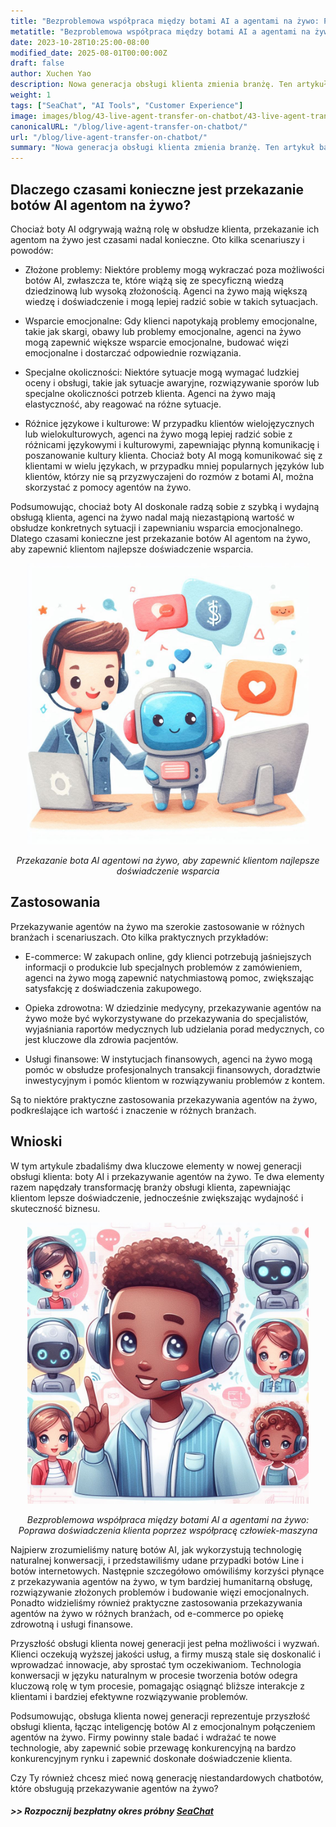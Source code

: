 ```yaml
---
title: "Bezproblemowa współpraca między botami AI a agentami na żywo: Poprawa doświadczenia klienta poprzez współpracę człowiek-maszyna"
metatitle: "Bezproblemowa współpraca między botami AI a agentami na żywo: Poprawa doświadczenia klienta poprzez współpracę człowiek-maszyna | Seria Budowanie Chatbotów Nowej Generacji z SeaChat"
date: 2023-10-28T10:25:00-08:00
modified_date: 2025-08-01T00:00:00Z
draft: false
author: Xuchen Yao
description: Nowa generacja obsługi klienta zmienia branżę. Ten artykuł bada synergię między botami AI a agentami obsługi klienta na żywo, aby zapewnić inteligentniejsze i bardziej humanitarne wsparcie, a także wyjaśnia, dlaczego czasami konieczne jest zrównoważenie tych dwóch. Omówimy, w jaki sposób postęp technologiczny kształtuje doświadczenie klienta i operacje biznesowe.
weight: 1
tags: ["SeaChat", "AI Tools", "Customer Experience"]
image: images/blog/43-live-agent-transfer-on-chatbot/43-live-agent-transfer-on-chatbot.png
canonicalURL: "/blog/live-agent-transfer-on-chatbot/"
url: "/blog/live-agent-transfer-on-chatbot/"
summary: "Nowa generacja obsługi klienta zmienia branżę. Ten artykuł bada synergię między botami AI a agentami obsługi klienta na żywo, aby zapewnić inteligentniejsze i bardziej humanitarne wsparcie, a także wyjaśnia, dlaczego czasami konieczne jest zrównoważenie tych dwóch. Omówimy, w jaki sposób postęp technologiczny kształtuje doświadczenie klienta i operacje biznesowe."
---
```


## Dlaczego czasami konieczne jest przekazanie botów AI agentom na żywo?
Chociaż boty AI odgrywają ważną rolę w obsłudze klienta, przekazanie ich agentom na żywo jest czasami nadal konieczne. Oto kilka scenariuszy i powodów:

- Złożone problemy: Niektóre problemy mogą wykraczać poza możliwości botów AI, zwłaszcza te, które wiążą się ze specyficzną wiedzą dziedzinową lub wysoką złożonością. Agenci na żywo mają większą wiedzę i doświadczenie i mogą lepiej radzić sobie w takich sytuacjach.

- Wsparcie emocjonalne: Gdy klienci napotykają problemy emocjonalne, takie jak skargi, obawy lub problemy emocjonalne, agenci na żywo mogą zapewnić większe wsparcie emocjonalne, budować więzi emocjonalne i dostarczać odpowiednie rozwiązania.

- Specjalne okoliczności: Niektóre sytuacje mogą wymagać ludzkiej oceny i obsługi, takie jak sytuacje awaryjne, rozwiązywanie sporów lub specjalne okoliczności potrzeb klienta. Agenci na żywo mają elastyczność, aby reagować na różne sytuacje.

- Różnice językowe i kulturowe: W przypadku klientów wielojęzycznych lub wielokulturowych, agenci na żywo mogą lepiej radzić sobie z różnicami językowymi i kulturowymi, zapewniając płynną komunikację i poszanowanie kultury klienta. Chociaż boty AI mogą komunikować się z klientami w wielu językach, w przypadku mniej popularnych języków lub klientów, którzy nie są przyzwyczajeni do rozmów z botami AI, można skorzystać z pomocy agentów na żywo.

Podsumowując, chociaż boty AI doskonale radzą sobie z szybką i wydajną obsługą klienta, agenci na żywo nadal mają niezastąpioną wartość w obsłudze konkretnych sytuacji i zapewnianiu wsparcia emocjonalnego. Dlatego czasami konieczne jest przekazanie botów AI agentom na żywo, aby zapewnić klientom najlepsze doświadczenie wsparcia.

<center>
<img height="450px" src="/images/blog/43-live-agent-transfer-on-chatbot/1-ai-chatbot-transfer-to-live-agent.jpeg" alt="Przekazanie chatbota AI agentowi na żywo, aby zapewnić klientom najlepsze doświadczenie wsparcia"/>

*Przekazanie bota AI agentowi na żywo, aby zapewnić klientom najlepsze doświadczenie wsparcia*
</center>

## Zastosowania
Przekazywanie agentów na żywo ma szerokie zastosowanie w różnych branżach i scenariuszach. Oto kilka praktycznych przykładów:

- E-commerce: W zakupach online, gdy klienci potrzebują jaśniejszych informacji o produkcie lub specjalnych problemów z zamówieniem, agenci na żywo mogą zapewnić natychmiastową pomoc, zwiększając satysfakcję z doświadczenia zakupowego.

- Opieka zdrowotna: W dziedzinie medycyny, przekazywanie agentów na żywo może być wykorzystywane do przekazywania do specjalistów, wyjaśniania raportów medycznych lub udzielania porad medycznych, co jest kluczowe dla zdrowia pacjentów.

- Usługi finansowe: W instytucjach finansowych, agenci na żywo mogą pomóc w obsłudze profesjonalnych transakcji finansowych, doradztwie inwestycyjnym i pomóc klientom w rozwiązywaniu problemów z kontem.

Są to niektóre praktyczne zastosowania przekazywania agentów na żywo, podkreślające ich wartość i znaczenie w różnych branżach.

## Wnioski
W tym artykule zbadaliśmy dwa kluczowe elementy w nowej generacji obsługi klienta: boty AI i przekazywanie agentów na żywo. Te dwa elementy razem napędzały transformację branży obsługi klienta, zapewniając klientom lepsze doświadczenie, jednocześnie zwiększając wydajność i skuteczność biznesu.

<center>
<img height="450px" src="/images/blog/43-live-agent-transfer-on-chatbot/2-ai-chatbot-live-agent-collaboration.jpeg" alt="Bezproblemowa współpraca między botami AI a agentami na żywo: Poprawa doświadczenia klienta poprzez współpracę człowiek-maszyna"/>

*Bezproblemowa współpraca między botami AI a agentami na żywo: Poprawa doświadczenia klienta poprzez współpracę człowiek-maszyna*
</center>

Najpierw zrozumieliśmy naturę botów AI, jak wykorzystują technologię naturalnej konwersacji, i przedstawiliśmy udane przypadki botów Line i botów internetowych. Następnie szczegółowo omówiliśmy korzyści płynące z przekazywania agentów na żywo, w tym bardziej humanitarną obsługę, rozwiązywanie złożonych problemów i budowanie więzi emocjonalnych. Ponadto widzieliśmy również praktyczne zastosowania przekazywania agentów na żywo w różnych branżach, od e-commerce po opiekę zdrowotną i usługi finansowe.

Przyszłość obsługi klienta nowej generacji jest pełna możliwości i wyzwań. Klienci oczekują wyższej jakości usług, a firmy muszą stale się doskonalić i wprowadzać innowacje, aby sprostać tym oczekiwaniom. Technologia konwersacji w języku naturalnym w procesie tworzenia botów odegra kluczową rolę w tym procesie, pomagając osiągnąć bliższe interakcje z klientami i bardziej efektywne rozwiązywanie problemów.

Podsumowując, obsługa klienta nowej generacji reprezentuje przyszłość obsługi klienta, łącząc inteligencję botów AI z emocjonalnym połączeniem agentów na żywo. Firmy powinny stale badać i wdrażać te nowe technologie, aby zapewnić sobie przewagę konkurencyjną na bardzo konkurencyjnym rynku i zapewnić doskonałe doświadczenie klienta.

Czy Ty również chcesz mieć nową generację niestandardowych chatbotów, które obsługują przekazywanie agentów na żywo?
##### >> Rozpocznij bezpłatny okres próbny [SeaChat](https://chat.seasalt.ai/?utm_source=blog)
